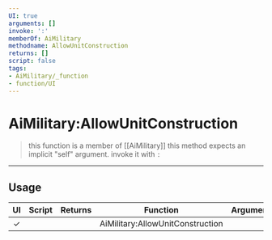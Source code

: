 ```yaml
---
UI: true
arguments: []
invoke: ':'
memberOf: AiMilitary
methodname: AllowUnitConstruction
returns: []
script: false
tags:
- AiMilitary/_function
- function/UI
---
```

# AiMilitary:AllowUnitConstruction
> this function is a member of [[AiMilitary]]
> this method expects an implicit "self" argument. invoke it with `:`
-----
## Usage
|  UI | Script | Returns | Function | Arguments |
|:---:|:------:|-------:|:--------:|:---------|
|✓| ||AiMilitary:AllowUnitConstruction||
